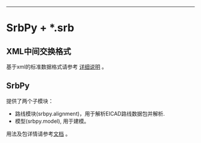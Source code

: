
---

# SrbPy + *.srb

## XML中间交换格式

基于xml的标准数据格式请参考 [详细说明](./docs/standards/中间交换文件格式标准.md) 。

## SrbPy
 
提供了两个子模块：
 
 - 路线模块(srbpy.alignment)，用于解析EICAD路线数据包并解析.
 - 模型(srbpy.model), 用于建模。

用法及包详情请参考[文档](https://smartroadbridgepy.readthedocs.io/zh_CN/latest/srbpy.html#module-srbpy) 。

